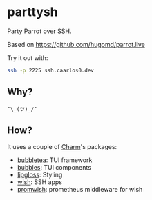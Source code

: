 # parttysh

Party Parrot over SSH.

Based on https://github.com/hugomd/parrot.live

Try it out with:

```sh
ssh -p 2225 ssh.caarlos0.dev
```

## Why?

`¯\_(ツ)_/¯`

## How?

It uses a couple of [Charm](https://github.com/charmbracelet)'s packages:

- [bubbletea](https://github.com/charmbracelet/bubbletea): TUI framework
- [bubbles](https://github.com/charmbracelet/bubbles): TUI components
- [lipgloss](https://github.com/charmbracelet/lipgloss): Styling
- [wish](https://github.com/charmbracelet/wish): SSH apps
- [promwish](https://github.com/charmbracelet/promwish): prometheus middleware for wish
